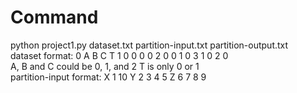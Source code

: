 # Command
  python project1.py dataset.txt partition-input.txt partition-output.txt
  <br>
  dataset format:
  0 A B C T
  1 0 0 0 0
  2 0 0 1 0 
  3 1 0 2 0
  <br>
  A, B and C could be 0, 1, and 2
  T is only 0 or 1
  <br>
  partition-input format:
  X 1 10
  Y 2 3 4 5
  Z 6 7 8 9
